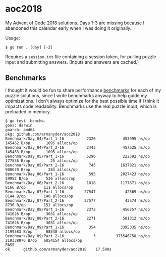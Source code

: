 # aoc2018

My [Advent of Code 2018](https://adventofcode.com/2018) solutions. Days 1-3 are missing because I
abandoned this calendar early when I was doing it originally.

Usage:

```
$ go run . [day] [-2]
```

Requires a `session.txt` file containing a session token, for pulling puzzle input and submitting answers.
(Inputs and answers are cached.)

## Benchmarks

I thought it would be fun to share performance [benchmarks](https://golang.org/pkg/testing/#hdr-Benchmarks)
for each of my puzzle solutions, since I write benchmarks anyway to help guide my optimizations.
I don't always optimize for the best possible time if I think it impacts code readability.
Benchmarks use the real puzzle input, which is preloaded in memory.

```
$ go test -bench=.
goos: darwin
goarch: amd64
pkg: github.com/armsnyder/aoc2018
Benchmark/Day_04/Part_1-16          2326            453995 ns/op          145462 B/op       1095 allocs/op
Benchmark/Day_04/Part_2-16          2443            457525 ns/op          145463 B/op       1095 allocs/op
Benchmark/Day_05/Part_1-16          5296            222592 ns/op          177536 B/op         25 allocs/op
Benchmark/Day_05/Part_2-16           745           1637821 ns/op          900670 B/op        284 allocs/op
Benchmark/Day_06/Part_1-16           595           2027423 ns/op           59952 B/op        536 allocs/op
Benchmark/Day_06/Part_2-16          1018           1177671 ns/op            8166 B/op        111 allocs/op
Benchmark/Day_07/Part_1-16         27547             42569 ns/op            8144 B/op        140 allocs/op
Benchmark/Day_07/Part_2-16         27577             43574 ns/op            8736 B/op        151 allocs/op
Benchmark/Day_08/Part_1-16          2372            456757 ns/op          741626 B/op       3031 allocs/op
Benchmark/Day_08/Part_2-16          2271            501312 ns/op          741626 B/op       3031 allocs/op
Benchmark/Day_09/Part_1-16           354           3395335 ns/op         2199583 B/op      68548 allocs/op
Benchmark/Day_09/Part_2-16             3         375546758 ns/op        219338976 B/op   6854154 allocs/op
PASS
ok      github.com/armsnyder/aoc2018    17.500s
```
